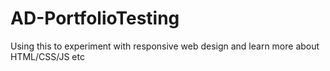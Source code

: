 # AD-PortfolioTesting
Using this to experiment with responsive web design and learn more about HTML/CSS/JS etc

